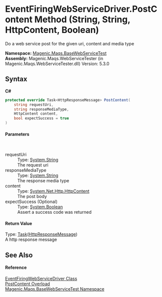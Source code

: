 # EventFiringWebServiceDriver.PostContent Method (String, String, HttpContent, Boolean)
 

Do a web service post for the given uri, content and media type

**Namespace:**&nbsp;<a href="MAQS_5/WebServices_AUTOGENERATED/Magenic-Maqs-BaseWebServiceTest_Namespace">Magenic.Maqs.BaseWebServiceTest</a><br />**Assembly:**&nbsp;Magenic.Maqs.WebServiceTester (in Magenic.Maqs.WebServiceTester.dll) Version: 5.3.0

## Syntax

**C#**<br />
``` C#
protected override Task<HttpResponseMessage> PostContent(
	string requestUri,
	string responseMediaType,
	HttpContent content,
	bool expectSuccess = true
)
```


#### Parameters
&nbsp;<dl><dt>requestUri</dt><dd>Type: <a href="http://msdn2.microsoft.com/en-us/library/s1wwdcbf" target="_blank">System.String</a><br />The request uri</dd><dt>responseMediaType</dt><dd>Type: <a href="http://msdn2.microsoft.com/en-us/library/s1wwdcbf" target="_blank">System.String</a><br />The response media type</dd><dt>content</dt><dd>Type: <a href="http://msdn2.microsoft.com/en-us/library/hh193687" target="_blank">System.Net.Http.HttpContent</a><br />The post body</dd><dt>expectSuccess (Optional)</dt><dd>Type: <a href="http://msdn2.microsoft.com/en-us/library/a28wyd50" target="_blank">System.Boolean</a><br />Assert a success code was returned</dd></dl>

#### Return Value
Type: <a href="http://msdn2.microsoft.com/en-us/library/dd321424" target="_blank">Task</a>(<a href="http://msdn2.microsoft.com/en-us/library/hh159046" target="_blank">HttpResponseMessage</a>)<br />A http response message

## See Also


#### Reference
<a href="MAQS_5/WebServices_AUTOGENERATED/EventFiringWebServiceDriver_Class">EventFiringWebServiceDriver Class</a><br /><a href="MAQS_5/WebServices_AUTOGENERATED/EventFiringWebServiceDriver-PostContent_Method">PostContent Overload</a><br /><a href="MAQS_5/WebServices_AUTOGENERATED/Magenic-Maqs-BaseWebServiceTest_Namespace">Magenic.Maqs.BaseWebServiceTest Namespace</a><br />